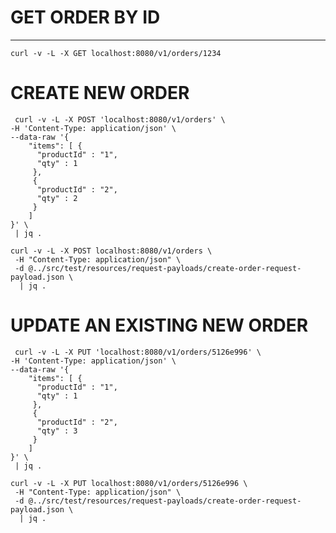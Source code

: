 # GET ORDER BY ID
---------------------
```shell
curl -v -L -X GET localhost:8080/v1/orders/1234
```

# CREATE NEW ORDER

```shell
 curl -v -L -X POST 'localhost:8080/v1/orders' \
-H 'Content-Type: application/json' \
--data-raw '{
    "items": [ {
      "productId" : "1",
      "qty" : 1
     }, 
     {
      "productId" : "2",
      "qty" : 2
     } 
    ]
}' \
 | jq .
```

```shell
curl -v -L -X POST localhost:8080/v1/orders \
 -H "Content-Type: application/json" \
 -d @../src/test/resources/request-payloads/create-order-request-payload.json \
  | jq .
```


# UPDATE AN EXISTING NEW ORDER

```shell
 curl -v -L -X PUT 'localhost:8080/v1/orders/5126e996' \
-H 'Content-Type: application/json' \
--data-raw '{
    "items": [ {
      "productId" : "1",
      "qty" : 1
     }, 
     {
      "productId" : "2",
      "qty" : 3
     } 
    ]
}' \
 | jq .
```

```shell
curl -v -L -X PUT localhost:8080/v1/orders/5126e996 \
 -H "Content-Type: application/json" \
 -d @../src/test/resources/request-payloads/create-order-request-payload.json \
  | jq .
```
